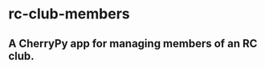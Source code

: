 rc-club-members
===============

A CherryPy app for managing members of an RC club.
--------------------------------------------------

